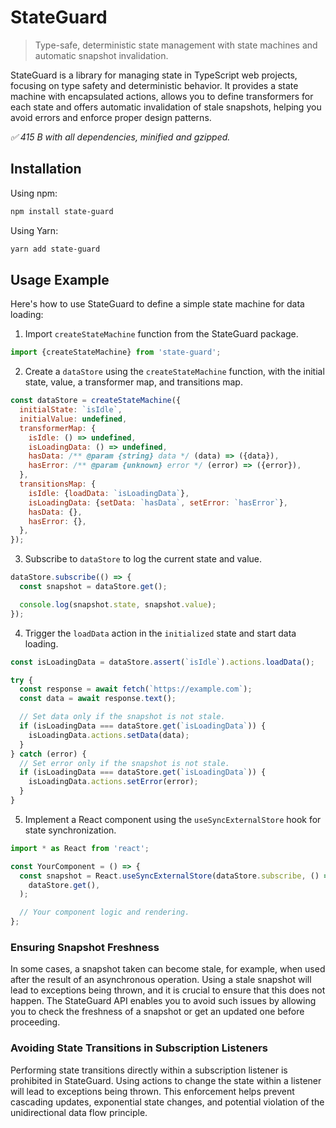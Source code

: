 # StateGuard

> Type-safe, deterministic state management with state machines and automatic
> snapshot invalidation.

StateGuard is a library for managing state in TypeScript web projects, focusing
on type safety and deterministic behavior. It provides a state machine with
encapsulated actions, allows you to define transformers for each state and
offers automatic invalidation of stale snapshots, helping you avoid errors and
enforce proper design patterns.

_✅ 415 B with all dependencies, minified and gzipped._

## Installation

Using npm:

```sh
npm install state-guard
```

Using Yarn:

```sh
yarn add state-guard
```

## Usage Example

Here's how to use StateGuard to define a simple state machine for data loading:

1. Import `createStateMachine` function from the StateGuard package.

```js
import {createStateMachine} from 'state-guard';
```

2. Create a `dataStore` using the `createStateMachine` function, with the
   initial state, value, a transformer map, and transitions map.

```js
const dataStore = createStateMachine({
  initialState: `isIdle`,
  initialValue: undefined,
  transformerMap: {
    isIdle: () => undefined,
    isLoadingData: () => undefined,
    hasData: /** @param {string} data */ (data) => ({data}),
    hasError: /** @param {unknown} error */ (error) => ({error}),
  },
  transitionsMap: {
    isIdle: {loadData: `isLoadingData`},
    isLoadingData: {setData: `hasData`, setError: `hasError`},
    hasData: {},
    hasError: {},
  },
});
```

3. Subscribe to `dataStore` to log the current state and value.

```js
dataStore.subscribe(() => {
  const snapshot = dataStore.get();

  console.log(snapshot.state, snapshot.value);
});
```

4. Trigger the `loadData` action in the `initialized` state and start data
   loading.

```js
const isLoadingData = dataStore.assert(`isIdle`).actions.loadData();

try {
  const response = await fetch(`https://example.com`);
  const data = await response.text();

  // Set data only if the snapshot is not stale.
  if (isLoadingData === dataStore.get(`isLoadingData`)) {
    isLoadingData.actions.setData(data);
  }
} catch (error) {
  // Set error only if the snapshot is not stale.
  if (isLoadingData === dataStore.get(`isLoadingData`)) {
    isLoadingData.actions.setError(error);
  }
}
```

5. Implement a React component using the `useSyncExternalStore` hook for state
   synchronization.

```js
import * as React from 'react';

const YourComponent = () => {
  const snapshot = React.useSyncExternalStore(dataStore.subscribe, () =>
    dataStore.get(),
  );

  // Your component logic and rendering.
};
```

### Ensuring Snapshot Freshness

In some cases, a snapshot taken can become stale, for example, when used after
the result of an asynchronous operation. Using a stale snapshot will lead to
exceptions being thrown, and it is crucial to ensure that this does not happen.
The StateGuard API enables you to avoid such issues by allowing you to check the
freshness of a snapshot or get an updated one before proceeding.

### Avoiding State Transitions in Subscription Listeners

Performing state transitions directly within a subscription listener is
prohibited in StateGuard. Using actions to change the state within a listener
will lead to exceptions being thrown. This enforcement helps prevent cascading
updates, exponential state changes, and potential violation of the
unidirectional data flow principle.
